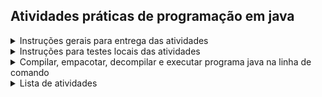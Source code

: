 ## Atividades práticas de programação em java

<details>
<summary>Instruções gerais para entrega das atividades</summary>

* Realizar fork do repositório da disciplina
```bash
gh repo fork fabriciosantana/poo
```
* Clonar seu repositório que você acabou de clonar
```bash
git clone https://github.com/<seu-usuario>/poo.git
```
* Adicionar o repositório original como remoto
```bash
git remote add upstream https://github.com/fabriciosantana/poo.git
```
* Verificar a configuração dos repositórios remotos
```bash
git remote -v
```
* Atualizar fork para evitar conflitos
```bash
git fetch upstream
git checkout 2025.1
git merge upstream/2025.1
```

```bash
gh repo sync
```
* Criar um diretório com seu nome e sobrenome dentro do diretório da atividade, conforme exemplo abaixo(o nome do último diretório deve ser seu nome e sobrenome):
```bash
mkdir poo/assignments/00-hello/submissions/fabricio-santana/src  
```
* Desenvolver programa Java dentro do seu diretório atendendo os requisitos da especificação e os requisitos de implementação
* Comitar alterações em seu repositório
```bash
git add .   
git commit -m "minha solução da tarefa"
git push
```
* Enviar um pull request
```bash
gh pr create --base 2025.1 --head seu-usuario:2025.1 --title "Minha tarefa XXX" --body "Descrição das alterações realizadas."
```
* Observar se os testes do pull request rodaram com sucesso
* Submeter link do pull request no [ambiente virtual](https://ambientevirtual.idp.edu.br/)
* Cumprir prazo de entrega

</details>

<details>
<summary>Instruções para testes locais das atividades</summary>

Cada atividade é acompanhada de testes unitários. Para avaliar seu código antes de submetê-lo, execute os seguintes comandos a partir de seu diretório pessoal de cada atividade
 ```bash
 mkdir -p lib

 curl -L -o lib/junit-platform-console-standalone-1.11.4.jar https://repo1.maven.org/maven2/org/junit/platform/junit-platform-console-standalone/1.11.4/junit-platform-console-standalone-1.11.4.jar

 javac -cp "lib/*" -d bin src/*.java ../../test/*.java
 
 java -jar lib/junit-platform-console-standalone-1.11.4.jar --class-path bin --scan-class-path
 ```
</details>

<details>
<summary>Compilar, empacotar, decompilar e executar programa java na linha de comando</summary>

Execute os comandos abaixo para compilar, empacotar, decompilar e executar programa java na linha de comando 

```bash
javac -cp "lib/*" -d bin src/*.java test/*.java

java -cp bin/ HelloWorld

java -jar lib/junit-platform-console-standalone-1.11.4.jar execute --class-path target --scan-class-path

jar --create --file bin/HelloWorld.jar --main-class HelloWorld -C bin/ HelloWorld.class

java -jar bin/HelloWorld.jar

javap -cp bin/ -c HelloWorld
```

</details>

<details> 
<summary>Lista de atividades</summary>

|Semana| Atividades |
|---|---|
| 0 | [Hello, World!](./00-hello) |
| 1 | [Calculadora de índice de massa corporal (IMC)](./01-imc)|
|   | [Calculadora da Área de um Polígono Regular](./02-area) |
|   | [Sequência de Fibonnaci](./03-fibonacci) |
|   | [Elefante visitando amigo](./04-elephant) |
|   | [Senha forte](./05-password) |
| 2 | [Calculadora de frequência cardíaca alvo](./06-heart) |
|   | [Registro de saúde digital](./07-health) |
|   | [Palíndromos](08-palindrome) |
|   | [Conjectura de Collatz](./09-collatz) |
|   | [Mediana de três](./10-median)  |

</details> 

